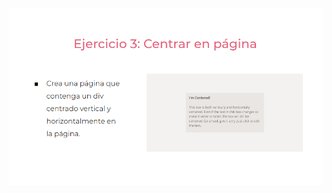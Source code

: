 ![](https://github.com/camilio77/practicaModeladoEnCaja/blob/ejercicio_3/storage/img/enunciado3.png)